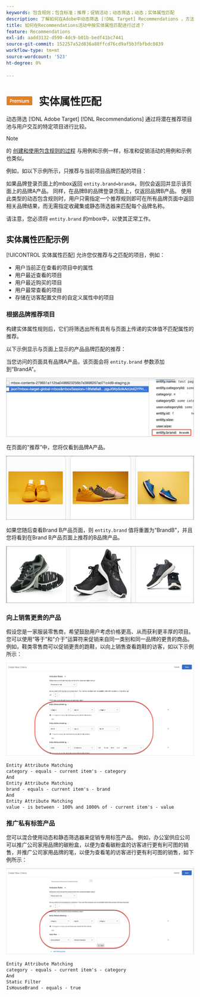 ```yaml
---
keywords: 包含规则；包含标准；推荐；促销活动；动态筛选；动态；实体属性匹配
description: 了解如何在Adobe中动态筛选 [!DNL Target] Recommendations ，方法是将潜在项目池与用户交互的特定项目进行比较。
title: 如何在Recommendations活动中按实体属性匹配进行过滤？
feature: Recommendations
exl-id: aadd3132-d590-4dc9-b01b-bedf41bc7441
source-git-commit: 152257a52d836a88ffcd76cd9af5b3fbfbdc0839
workflow-type: tm+mt
source-wordcount: '523'
ht-degree: 0%

---
```


# ![PREMIUM](/help/main/assets/premium.png) 实体属性匹配

动态筛选 [!DNL Adobe Target] [!DNL Recommendations] 通过将潜在推荐项目池与用户交互的特定项目进行比较。

>[!NOTE]
>
>的 [创建和使用包含规则的过程](/help/main/c-recommendations/c-algorithms/use-dynamic-and-static-inclusion-rules.md) 与用例和示例一样，标准和促销活动的用例和示例也类似。

例如，如以下示例所示，只推荐与当前项目品牌匹配的项目：

如果品牌登录页面上的mbox返回 `entity.brand=brandA`，则仅会返回并显示该页面上的品牌A产品。 同样，在品牌B的品牌登录页面上，仅返回品牌B产品。 使用此类型的动态包含规则时，用户只需指定一个推荐规则即可在所有品牌页面中返回相关品牌结果，而无需指定收藏集或静态筛选器来匹配每个品牌名称。

请注意，您必须将 `entity.brand` 的mbox中，以使其正常工作。

## 实体属性匹配示例

[!UICONTROL 实体属性匹配] 允许您仅推荐与之匹配的项目，例如：

* 用户当前正在查看的项目中的属性
* 用户最近查看的项目
* 用户最近购买的项目
* 用户最常查看的项目
* 存储在访客配置文件的自定义属性中的项目

### 根据品牌推荐项目

构建实体属性规则后，它们将筛选出所有具有与页面上传递的实体值不匹配属性的推荐。

以下示例显示与页面上显示的产品品牌匹配的推荐：

当您访问的页面具有品牌A产品，该页面会将 `entity.brand` 参数添加到“BrandA”。

![Target调用示例](/help/main/c-recommendations/c-algorithms/assets/example-target-call.png)

在页面的“推荐”中，您将仅看到品牌A产品。

![品牌A推荐](/help/main/c-recommendations/c-algorithms/assets/brandA.png)

如果您随后查看Brand B产品页面，则 `entity.brand` 值将重置为“BrandB”，并且您将看到在Brand B产品页面上推荐的B品牌产品。

![品牌B推荐](/help/main/c-recommendations/c-algorithms/assets/brandB.png)

### 向上销售更贵的产品

假设您是一家服装零售商，希望鼓励用户考虑价格更高、从而获利更丰厚的项目。 您可以使用“等于”和“介于”运算符来促销来自同一类别和同一品牌的更贵的商品。 例如，鞋类零售商可以促销更贵的跑鞋，以向上销售查看跑鞋的访客，如以下示例所示：

![向上销售](/help/main/c-recommendations/c-algorithms/assets/upsell.png)

```
Entity Attribute Matching
category - equals - current item's - category 
And 
Entity Attribute Matching
brand - equals - current item's - brand 
And 
Entity Attribute Matching
value - is between - 100% and 1000% of - current item's - value
```

### 推广私有标签产品

您可以混合使用动态和静态筛选器来促销专用标签产品。 例如，办公室供应公司可以推广公司家用品牌的碳粉盒，以便为查看碳粉盒的访客进行更有利可图的销售，并推广公司家用品牌的笔，以便为查看笔的访客进行更有利可图的销售，如下例所示：

![House Brand](/help/main/c-recommendations/c-algorithms/assets/housebrand.png)

```
Entity Attribute Matching
category - equals - current item's - category 
And
Static Filter
IsHouseBrand - equals - true
```
